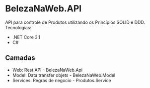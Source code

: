 # BelezaNaWeb.API
API para controle de Produtos utilizando os Princípios SOLID e DDD. Tecnologias:

* .NET Core 3.1
* C#

## Camadas
* Web: Rest API - BelezaNaWeb.Api
* Model: Data transfer objets - BelezaNaWeb.Model
* Services: Regras de negocio - Produtos.Service
